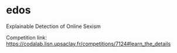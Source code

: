 # edos
Explainable Detection of Online Sexism

Competition link: https://codalab.lisn.upsaclay.fr/competitions/7124#learn_the_details